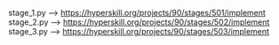 stage_1.py --> https://hyperskill.org/projects/90/stages/501/implement  
stage_2.py --> https://hyperskill.org/projects/90/stages/502/implement       
stage_3.py --> https://hyperskill.org/projects/90/stages/503/implement       
